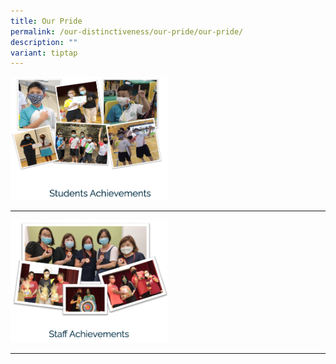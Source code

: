 ```yaml
---
title: Our Pride
permalink: /our-distinctiveness/our-pride/our-pride/
description: ""
variant: tiptap
---
```

<a class="isomer-image-wrapper" href="https://www.oasispri.moe.edu.sg/our-pride/students-achievements/achievements-2024/"><img style="width: 50%;" height="auto" width="100%" src="/images/students%20achievements.png"></a>
<hr><a class="isomer-image-wrapper" href="https://www.oasispri.moe.edu.sg/our-distinctiveness/our-pride/staff-achievements/achievements-2024/"><img style="width: 50%;" height="auto" width="100%" src="/images/staff%20achievements.png"></a>
<hr>
<p></p>